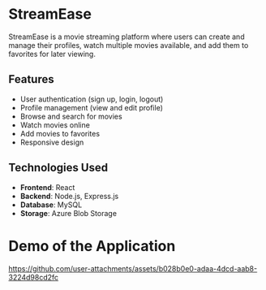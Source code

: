 # StreamEase

StreamEase is a movie streaming platform where users can create and manage their profiles, watch multiple movies available, and add them to favorites for later viewing.

## Features

- User authentication (sign up, login, logout)
- Profile management (view and edit profile)
- Browse and search for movies
- Watch movies online
- Add movies to favorites
- Responsive design

## Technologies Used

- **Frontend**: React
- **Backend**: Node.js, Express.js
- **Database**: MySQL
- **Storage**: Azure Blob Storage

# Demo of the Application

https://github.com/user-attachments/assets/b028b0e0-adaa-4dcd-aab8-3224d98cd2fc

